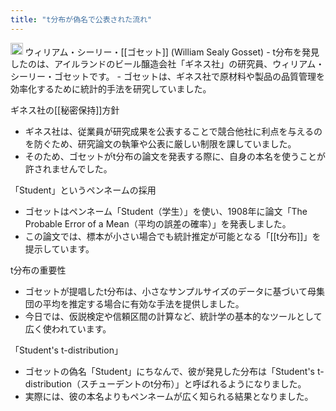```yaml
---
title: "t分布が偽名で公表された流れ"
---
```


<img src='https://scrapbox.io/api/pages/nishio/gpt/icon' alt='gpt.icon' height="19.5"/>
ウィリアム・シーリー・[[ゴセット]] (William Sealy Gosset)
- t分布を発見したのは、アイルランドのビール醸造会社「ギネス社」の研究員、ウィリアム・シーリー・ゴセットです。
- ゴセットは、ギネス社で原材料や製品の品質管理を効率化するために統計的手法を研究していました。

ギネス社の[[秘密保持]]方針
- ギネス社は、従業員が研究成果を公表することで競合他社に利点を与えるのを防ぐため、研究論文の執筆や公表に厳しい制限を課していました。
- そのため、ゴセットがt分布の論文を発表する際に、自身の本名を使うことが許されませんでした。

「Student」というペンネームの採用
- ゴセットはペンネーム「Student（学生）」を使い、1908年に論文「The Probable Error of a Mean（平均の誤差の確率）」を発表しました。
- この論文では、標本が小さい場合でも統計推定が可能となる「[[t分布]]」を提示しています。

t分布の重要性
- ゴセットが提唱したt分布は、小さなサンプルサイズのデータに基づいて母集団の平均を推定する場合に有効な手法を提供しました。
- 今日では、仮説検定や信頼区間の計算など、統計学の基本的なツールとして広く使われています。

「Student's t-distribution」
- ゴセットの偽名「Student」にちなんで、彼が発見した分布は「Student's t-distribution（スチューデントのt分布）」と呼ばれるようになりました。
- 実際には、彼の本名よりもペンネームが広く知られる結果となりました。

